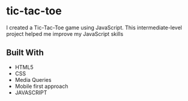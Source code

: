 # tic-tac-toe


I created a Tic-Tac-Toe game using JavaScript. This intermediate-level project helped me improve my JavaScript skills

## Built With
- HTML5
- CSS
- Media Queries
- Mobile first approach
- JAVASCRIPT

